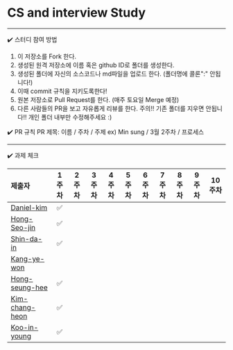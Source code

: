 # CS and interview Study

---
✔️ 스터디 참여 방법

1. 이 저장소를 Fork 한다.
2. 생성된 원격 저장소에 이름 혹은 github ID로 폴더를 생성한다.
3. 생성된 폴더에 자신의 소스코드나 md파일을 업로드 한다. (폴더명에 콜론":" 안됩니다!)
4. 이때 commit 규칙을 지키도록한다!
5. 원본 저장소로 Pull Request를 한다. (매주 토요일 Merge 예정)
6. 다른 사람들의 PR을 보고 자유롭게 리뷰를 한다.
주의!! 기존 폴더를 지우면 안됩니다!! 개인 폴더 내부만 수정해주세요 :)

✔️ PR 규칙
PR 제목: 이름 / 주차 / 주제
ex) Min sung / 3월 2주차 / 프로세스 

---


✔️ 과제 체크

| 제출자  | 1주차 | 2주차 | 3주차 | 4주차 | 5주차 | 6주차 | 7주차 | 8주차 | 9주차 | 10주차 |
| :--- | :---: | :---: | :---: | :---: | :---: | :---: | :---: | :---: | :---: | :---: |
| [Daniel-kim](https://github.com/Daniel-kim-junior) | ✅  |  |  |  |  |  |  |  |  |  | 
| [Hong-Seo-jin](https://github.com/num1dev) | ✅  |   |  |  |  |  |  |  |  |  | 
| [Shin-da-in](https://github.com/FunnyDain) | ✅ |  |  |  |  |  |  |  |  |  | 
| [Kang-ye-won](https://github.com/yewonkang00) |  |  |  |  |  |  |  |  |  |  | 
| [Hong-seung-hee](https://github.com/mowgood) | ✅  |  |  |  |  |  |  |  |  |  |
| [Kim-chang-heon](https://github.com/changheonkim) | ✅ |  |  |  |  |  |  |  |  |  |
| [Koo-in-young](https://github.com/9noeyni9) | ✅ |  |  |  |  |  |  |  |  |  |




